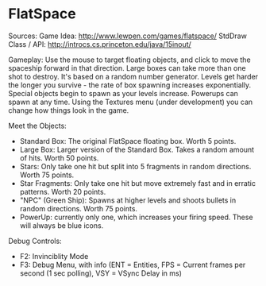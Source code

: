 FlatSpace
=========

Sources:
Game Idea: http://www.lewpen.com/games/flatspace/
StdDraw Class / API: http://introcs.cs.princeton.edu/java/15inout/

Gameplay:
Use the mouse to target floating objects, and click to move the spaceship forward in that direction.
Large boxes can take more than one shot to destroy. It's based on a random number generator.
Levels get harder the longer you survive - the rate of box spawning increases exponentially.
Special objects begin to spawn as your levels increase. Powerups can spawn at any time.
Using the Textures menu (under development) you can change how things look in the game.

Meet the Objects:
 - Standard Box: The original FlatSpace floating box. Worth 5 points.
 - Large Box: Larger version of the Standard Box. Takes a random amount of hits. Worth 50 points.
 - Stars: Only take one hit but split into 5 fragments in random directions. Worth 75 points.
 - Star Fragments: Only take one hit but move extremely fast and in erratic patterns. Worth 20 points.
 - "NPC" (Green Ship): Spawns at higher levels and shoots bullets in random directions. Worth 75 points.
 - PowerUp: currently only one, which increases your firing speed. These will always be blue icons.

Debug Controls:
 - F2: Invinciblity Mode
 - F3: Debug Menu, with info (ENT = Entities, FPS = Current frames per second (1 sec polling), VSY = VSync Delay in ms)
